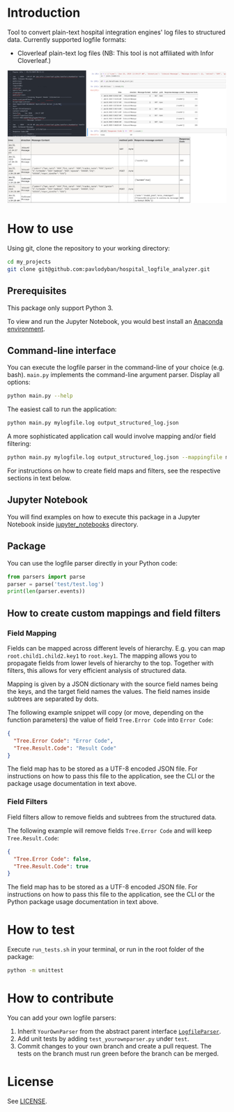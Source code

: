 # Introduction
Tool to convert plain-text hospital integration engines' log files to
structured data. Currently supported logfile formats:
- Cloverleaf plain-text log files (NB: This tool is not affiliated with Infor Cloverleaf.)

![Convert plain-text log files to structured data](preview.png)

# How to use
Using git, clone the repository to your working directory:
```bash
cd my_projects
git clone git@github.com:pavlodyban/hospital_logfile_analyzer.git
```

## Prerequisites
This package only support Python 3.

To view and run the Jupyter Notebook, you would best install an
[Anaconda environment](https://docs.anaconda.com/anaconda/install/).

## Command-line interface
You can execute the logfile parser in the command-line of your choice (e.g. bash).
`main.py` implements the command-line argument parser.
Display all options:
```bash
python main.py --help
```

The easiest call to run the application:
```bash
python main.py mylogfile.log output_structured_log.json
```

A more sophisticated application call would involve mapping and/or field filtering:
```bash
python main.py mylogfile.log output_structured_log.json --mappingfile my_mapping.json --filterfile my_filter.json
```
For instructions on how to create field maps and filters,
see the respective sections in text below.

## Jupyter Notebook
You will find examples on how to execute this package in a Jupyter Notebook
inside [jupyter_notebooks](jupyter_notebooks) directory.

## Package
You can use the logfile parser directly in your Python code:
```python
from parsers import parse
parser = parse('test/test.log')
print(len(parser.events))
```

## How to create custom mappings and field filters

### Field Mapping
Fields can be mapped across different levels of hierarchy.
E.g. you can map `root.child1.child2.key1` to `root.key1`.
The mapping allows you to propagate fields from lower levels of hierarchy
to the top. Together with filters,
this allows for very efficient analysis of structured data.

Mapping is given by a JSON dictionary with the source field names being the
keys, and the target field names the values.
The field names inside subtrees are separated by dots.

The following example snippet will copy (or move, depending on the function
parameters) the value of field `Tree.Error Code` into `Error Code`:
```json
{
  "Tree.Error Code": "Error Code",
  "Tree.Result.Code": "Result Code"
}
```
The field map has to be stored as a UTF-8 encoded JSON file. For instructions
on how to pass this file to the application, see the CLI or the package usage
documentation in text above.

### Field Filters
Field filters allow to remove fields and subtrees from the structured data.

The following example will remove fields `Tree.Error Code` and will keep
`Tree.Result.Code`:
```json
{
  "Tree.Error Code": false,
  "Tree.Result.Code": true
}
```
The field map has to be stored as a UTF-8 encoded JSON file. For instructions
on how to pass this file to the application, see the CLI or the Python package
usage documentation in text above.

# How to test
Execute `run_tests.sh` in your terminal, or run in the root folder of the
package:
```bash
python -m unittest
```

# How to contribute
You can add your own logfile parsers:
1. Inherit `YourOwnParser` from the abstract parent interface [`LogfileParser`](parsers/logfile_parser.py).
2. Add unit tests by adding `test_yourownparser.py` under `test`.
3. Commit changes to your own branch and create a pull request.
The tests on the branch must run green before the
branch can be merged.

# License
See [LICENSE](LICENSE).

